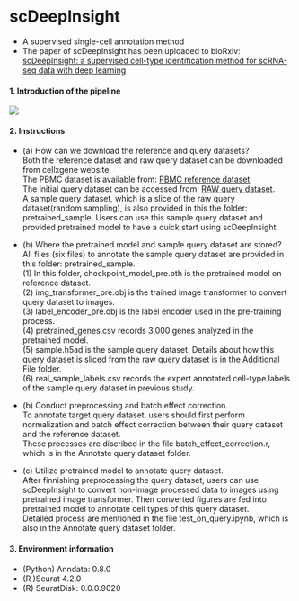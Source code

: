 # scDeepInsight
- A supervised single-cell annotation method
- The paper of scDeepInsight has been uploaded to bioRxiv: [scDeepInsight: a supervised cell-type identification method for scRNA-seq data with deep learning](https://www.biorxiv.org/content/10.1101/2023.03.09.531861v1)

#### 1. Introduction of the pipeline 
![](https://github.com/shangruJia/scDeepInsight/blob/main/figures/workflow.png)

#### 2. Instructions
- (a) How can we download the reference and query datasets?
<br> Both the reference dataset and raw query dataset can be downloaded from cellxgene website.
<br> The PBMC dataset is available from: [PBMC reference dataset](https://cellxgene.cziscience.com/collections/b0cf0afa-ec40-4d65-b570-ed4ceacc6813). 
<br> The initial query dataset can be accessed from: [RAW query dataset](https://cellxgene.cziscience.com/collections/dde06e0f-ab3b-46be-96a2-a8082383c4a1).
<br> A sample query dataset, which is a slice of the raw query dataset(random sampling), is also provided in this the folder: pretrained_sample. Users can use this sample query dataset and provided pretrained model to have a quick start using scDeepInsight.
 
- (b) Where the pretrained model and sample query dataset are stored?
<br> All files (six files) to annotate the sample query dataset are provided in this folder: pretrained_sample. 
<br> (1) In this folder, checkpoint_model_pre.pth is the pretrained model on reference dataset. 
<br> (2) img_transformer_pre.obj is the trained image transformer to convert query dataset to images.
<br> (3) label_encoder_pre.obj is the label encoder used in the pre-training process.
<br> (4) pretrained_genes.csv records 3,000 genes analyzed in the pretrained model.
<br> (5) sample.h5ad is the sample query dataset. Details about how this query dataset is sliced from the raw query dataset is in the Additional File folder.
<br> (6) real_sample_labels.csv records the expert annotated cell-type labels of the sample query dataset in previous study.

- (b) Conduct preprocessing and batch effect correction.
<br> To annotate target query dataset, users should first perform normalization and batch effect correction between their query dataset and the reference dataset. 
<br> These processes are discribed in the file batch_effect_correction.r, which is in the Annotate query dataset folder.

- (c) Utilize pretrained model to annotate query dataset. 
<br> After finnishing preprocessing the query dataset, users can use scDeepInsight to convert non-image processed data to images using pretrained image transformer. Then converted figures are fed into pretrained model to annotate cell types of this query dataset. 
<br> Detailed process are mentioned in the file test_on_query.ipynb, which is also in the Annotate query dataset folder. 


#### 3. Environment information
- (Python) Anndata: 0.8.0
- (R )Seurat 4.2.0
- (R) SeuratDisk: 0.0.0.9020
